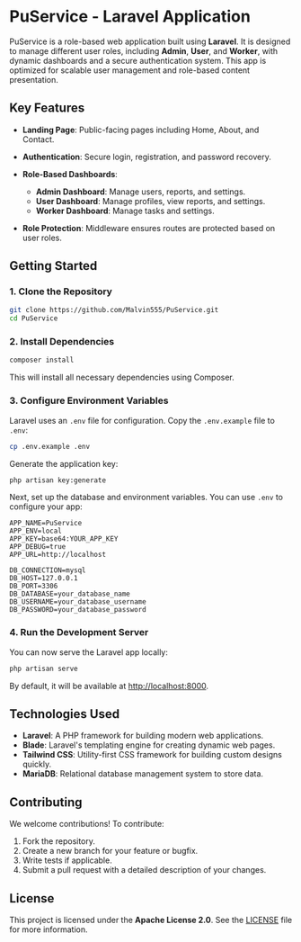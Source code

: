 # PuService - Laravel Application

PuService is a role-based web application built using **Laravel**. It is designed to manage different user roles, including **Admin**, **User**, and **Worker**, with dynamic dashboards and a secure authentication system. This app is optimized for scalable user management and role-based content presentation.

## Key Features

* **Landing Page**: Public-facing pages including Home, About, and Contact.
* **Authentication**: Secure login, registration, and password recovery.
* **Role-Based Dashboards**:

  * **Admin Dashboard**: Manage users, reports, and settings.
  * **User Dashboard**: Manage profiles, view reports, and settings.
  * **Worker Dashboard**: Manage tasks and settings.
* **Role Protection**: Middleware ensures routes are protected based on user roles.

## Getting Started

### 1. Clone the Repository

```bash
git clone https://github.com/Malvin555/PuService.git
cd PuService
```

### 2. Install Dependencies

```bash
composer install
```

This will install all necessary dependencies using Composer.

### 3. Configure Environment Variables

Laravel uses an `.env` file for configuration. Copy the `.env.example` file to `.env`:

```bash
cp .env.example .env
```

Generate the application key:

```bash
php artisan key:generate
```

Next, set up the database and environment variables. You can use `.env` to configure your app:

```
APP_NAME=PuService
APP_ENV=local
APP_KEY=base64:YOUR_APP_KEY
APP_DEBUG=true
APP_URL=http://localhost

DB_CONNECTION=mysql
DB_HOST=127.0.0.1
DB_PORT=3306
DB_DATABASE=your_database_name
DB_USERNAME=your_database_username
DB_PASSWORD=your_database_password
```

### 4. Run the Development Server

You can now serve the Laravel app locally:

```bash
php artisan serve
```

By default, it will be available at [http://localhost:8000](http://localhost:8000).

## Technologies Used

* **Laravel**: A PHP framework for building modern web applications.
* **Blade**: Laravel's templating engine for creating dynamic web pages.
* **Tailwind CSS**: Utility-first CSS framework for building custom designs quickly.
* **MariaDB**: Relational database management system to store data.

## Contributing

We welcome contributions! To contribute:

1. Fork the repository.
2. Create a new branch for your feature or bugfix.
3. Write tests if applicable.
4. Submit a pull request with a detailed description of your changes.

## License

This project is licensed under the **Apache License 2.0**. See the [LICENSE](LICENSE) file for more information.
